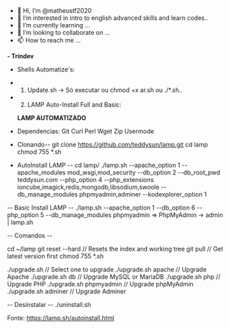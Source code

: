 - 👋 Hi, I’m @matheustf2020
- 👀 I’m interested in intro to english advanced skills and learn codes..
- 🌱 I’m currently learning ...
- 💞️ I’m looking to collaborate on ...
- 📫 How to reach me ...

<!---
matheustf2020/matheustf2020 is a ✨ special ✨ repository because its `README.md` (this file) appears on your GitHub profile.
You can click the Preview link to take a look at your changes.
--->

<b>- Trindev</b>
- Shells Automatize's:
- 1. Update.sh -> Só executar ou chmod +x ar.sh ou ./*.sh..
- 2. LAMP Auto-Install Full and Basic: 
    

    <b>LAMP AUTOMATIZADO</b> 
- Dependencias:
    Git Curl Perl Wget Zip Usermode

- Clonando--
	git clone https://github.com/teddysun/lamp.git
	cd lamp
	chmod 755 *.sh

- AutoInstall LAMP --
	cd lamp/
	./lamp.sh --apache_option 1 --apache_modules mod_wsgi,mod_security --db_option 2 --db_root_pwd teddysun.com --php_option 4 --php_extensions ioncube,imagick,redis,mongodb,libsodium,swoole --db_manage_modules phpmyadmin,adminer --kodexplorer_option 1

-- Basic Install LAMP --
	./lamp.sh --apache_option 1 --db_option 6 --php_option 5 --db_manage_modules phpmyadmin
		=> PhpMyAdmin -> admin | lamp.sh

-- Comandos --
	
cd ~/lamp
git reset --hard         // Resets the index and working tree
git pull                 // Get latest version first
chmod 755 *.sh

./upgrade.sh             // Select one to upgrade
./upgrade.sh apache      // Upgrade Apache
./upgrade.sh db          // Upgrade MySQL or MariaDB
./upgrade.sh php         // Upgrade PHP
./upgrade.sh phpmyadmin  // Upgrade phpMyAdmin
./upgrade.sh adminer     // Upgrade Adminer

-- Desinstalar --
	./uninstall.sh 

Fonte: https://lamp.sh/autoinstall.html

